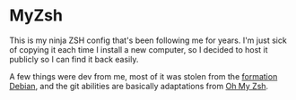 MyZsh
=====

This is my ninja ZSH config that's been following me for years. I'm just sick of copying it each time I install a new
computer, so I decided to host it publicly so I can find it back easily.

A few things were dev from me, most of it was stolen from the [formation Debian](http://formation-debian.via.ecp.fr/),
and the git abilities are basically adaptations from [Oh My Zsh](https://github.com/robbyrussell/oh-my-zsh).
